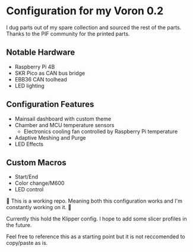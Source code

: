 # Configuration for my Voron 0.2

I dug parts out of my spare collection and sourced the rest of the parts. Thanks to the PIF community for the printed parts.

## Notable Hardware
- Raspberry Pi 4B
- SKR Pico as CAN bus bridge
- EBB36 CAN toolhead
- LED lighting

## Configuration Features
- Mainsail dashboard with custom theme
- Chamber and MCU temperature sensors
    - Electronics cooling fan controlled by Raspberry Pi temperature
- Adaptive Meshing and Purge
- LED Effects

## Custom Macros
- Start/End
- Color change/M600
- LED control

🚧 This is a working repo. Meaning both this configuration works and I'm constantly working on it. 🚧

Currently this hold the Klipper config. I hope to add some slicer profiles in the future.

Feel free to reference this as a starting point but it is not reccomended to copy/paste as is.